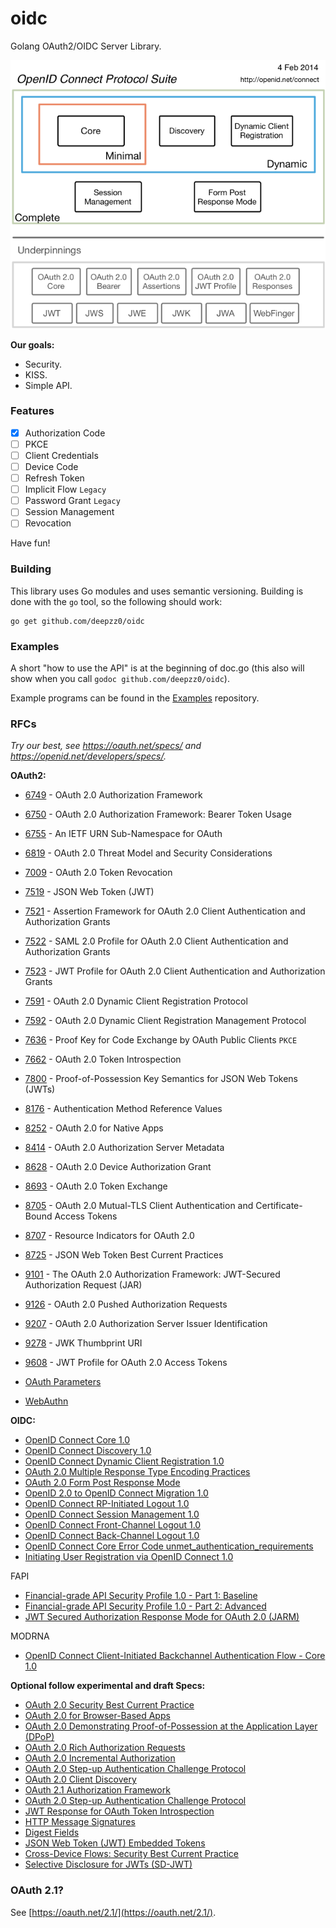 # oidc
Golang OAuth2/OIDC Server Library.

![OpenIDConnect-Map-4Feb2014.png](./assets/OpenIDConnect-Map-4Feb2014.png)

**Our goals:**

- Security.
- KISS.
- Simple API.

### Features

- [x] Authorization Code
- [ ] PKCE
- [ ] Client Credentials
- [ ] Device Code
- [ ] Refresh Token
- [ ] Implicit Flow `Legacy`
- [ ] Password Grant `Legacy`
- [ ] Session Management
- [ ] Revocation

Have fun!

### Building

This library uses Go modules and uses semantic versioning. Building is done with the `go` tool, so the following should work:

```
go get github.com/deepzz0/oidc
```

### Examples

A short "how to use the API" is at the beginning of doc.go (this also will show when you call `godoc github.com/deepzz0/oidc`).

Example programs can be found in the [Examples](https://github.com/deepzz0/oidc/tree/master/examples) repository.

### RFCs

*Try our best, see https://oauth.net/specs/ and  https://openid.net/developers/specs/.*

**OAuth2:**

* [6749](https://www.rfc-editor.org/rfc/rfc6749) - OAuth 2.0 Authorization Framework
* [6750](http://tools.ietf.org/html/rfc6750) - OAuth 2.0 Authorization Framework: Bearer Token Usage
* [6755](https://www.rfc-editor.org/rfc/rfc6755) - An IETF URN Sub-Namespace for OAuth
* [6819](https://www.rfc-editor.org/rfc/rfc6819) - OAuth 2.0 Threat Model and Security Considerations
* [7009](http://tools.ietf.org/html/rfc7009) - OAuth 2.0 Token Revocation
* [7519](https://tools.ietf.org/html/rfc7519) - JSON Web Token (JWT)
* [7521](https://www.rfc-editor.org/rfc/rfc7521.html) - Assertion Framework for OAuth 2.0 Client Authentication and Authorization Grants
* [7522](https://www.rfc-editor.org/rfc/rfc7522) - SAML 2.0 Profile for OAuth 2.0 Client Authentication and Authorization Grants
* [7523](https://www.rfc-editor.org/rfc/rfc7523.html) - JWT Profile for OAuth 2.0 Client Authentication and Authorization Grants
* [7591](https://www.rfc-editor.org/rfc/rfc7591) - OAuth 2.0 Dynamic Client Registration Protocol
* [7592](https://www.rfc-editor.org/rfc/rfc7592) - OAuth 2.0 Dynamic Client Registration Management Protocol
* [7636](http://tools.ietf.org/html/rfc7636) - Proof Key for Code Exchange by OAuth Public Clients `PKCE`
* [7662](https://www.rfc-editor.org/rfc/rfc7662) - OAuth 2.0 Token Introspection
* [7800](https://www.rfc-editor.org/rfc/rfc7800) - Proof-of-Possession Key Semantics for JSON Web Tokens (JWTs)
* [8176](https://www.rfc-editor.org/rfc/rfc8176) - Authentication Method Reference Values
* [8252](http://tools.ietf.org/html/rfc8252) - OAuth 2.0 for Native Apps
* [8414](https://www.rfc-editor.org/rfc/rfc8414) - OAuth 2.0 Authorization Server Metadata
* [8628](https://www.rfc-editor.org/rfc/rfc8628) - OAuth 2.0 Device Authorization Grant
* [8693](https://datatracker.ietf.org/doc/html/rfc8693) - OAuth 2.0 Token Exchange
* [8705](https://tools.ietf.org/html/rfc8705) - OAuth 2.0 Mutual-TLS Client Authentication and Certificate-Bound Access Tokens
* [8707](https://www.rfc-editor.org/rfc/rfc8707) - Resource Indicators for OAuth 2.0
* [8725](https://www.rfc-editor.org/rfc/rfc8725) - JSON Web Token Best Current Practices
* [9101](https://www.rfc-editor.org/rfc/rfc9101) - The OAuth 2.0 Authorization Framework: JWT-Secured Authorization Request (JAR)
* [9126](https://datatracker.ietf.org/doc/html/rfc9126) - OAuth 2.0 Pushed Authorization Requests
* [9207](https://www.rfc-editor.org/rfc/rfc9207) - OAuth 2.0 Authorization Server Issuer Identification
* [9278](https://www.rfc-editor.org/rfc/rfc9278) - JWK Thumbprint URI
* [9608](https://datatracker.ietf.org/doc/html/rfc9068) - JWT Profile for OAuth 2.0 Access Tokens



* [OAuth Parameters](https://www.iana.org/assignments/oauth-parameters/oauth-parameters.xhtml)
* [WebAuthn]([www.w3.org/TR/webauthn](https://www.w3.org/TR/webauthn/))

**OIDC:**

* [OpenID Connect Core 1.0](https://openid.net/specs/openid-connect-core-1_0.html)
* [OpenID Connect Discovery 1.0](https://openid.net/specs/openid-connect-discovery-1_0.html)
* [OpenID Connect Dynamic Client Registration 1.0](https://openid.net/specs/openid-connect-registration-1_0.html)
* [OAuth 2.0 Multiple Response Type Encoding Practices](https://openid.net/specs/oauth-v2-multiple-response-types-1_0.html)
* [OAuth 2.0 Form Post Response Mode](https://openid.net/specs/oauth-v2-form-post-response-mode-1_0.html)
* [OpenID 2.0 to OpenID Connect Migration 1.0](https://openid.net/specs/openid-connect-migration-1_0.html)
* [OpenID Connect RP-Initiated Logout 1.0](https://openid.net/specs/openid-connect-rpinitiated-1_0.html)
* [OpenID Connect Session Management 1.0](https://openid.net/specs/openid-connect-session-1_0.html)
* [OpenID Connect Front-Channel Logout 1.0](https://openid.net/specs/openid-connect-frontchannel-1_0.html)
* [OpenID Connect Back-Channel Logout 1.0](https://openid.net/specs/openid-connect-backchannel-1_0.html)
* [OpenID Connect Core Error Code unmet_authentication_requirements](https://openid.net/specs/openid-connect-unmet-authentication-requirements-1_0.html)
* [Initiating User Registration via OpenID Connect 1.0](https://openid.net/specs/openid-connect-prompt-create-1_0.html)

FAPI

* [Financial-grade API Security Profile 1.0 - Part 1: Baseline](https://openid.net/specs/openid-financial-api-part-1-1_0.html)
* [Financial-grade API Security Profile 1.0 - Part 2: Advanced](https://openid.net/specs/openid-financial-api-part-2-1_0.html)
* [JWT Secured Authorization Response Mode for OAuth 2.0 (JARM)](https://openid.net/specs/oauth-v2-jarm.html)

MODRNA

* [OpenID Connect Client-Initiated Backchannel Authentication Flow - Core 1.0](https://openid.net/specs/openid-client-initiated-backchannel-authentication-core-1_0.html)

**Optional follow experimental and draft Specs:**

* [OAuth 2.0 Security Best Current Practice](https://datatracker.ietf.org/doc/html/draft-ietf-oauth-security-topics)
* [OAuth 2.0 for Browser-Based Apps](https://datatracker.ietf.org/doc/html/draft-ietf-oauth-browser-based-apps)
* [OAuth 2.0 Demonstrating Proof-of-Possession at the Application Layer (DPoP)](https://datatracker.ietf.org/doc/html/draft-ietf-oauth-dpop)
* [OAuth 2.0 Rich Authorization Requests](https://datatracker.ietf.org/doc/html/draft-ietf-oauth-rar)
* [OAuth 2.0 Incremental Authorization](https://datatracker.ietf.org/doc/html/draft-ietf-oauth-incremental-authz)
* [OAuth 2.0 Step-up Authentication Challenge Protocol](https://datatracker.ietf.org/doc/html/draft-ietf-oauth-step-up-authn-challenge)
* [OAuth 2.0 Client Discovery](https://www.ietf.org/archive/id/draft-looker-oauth-client-discovery-01.html)
* [OAuth 2.1 Authorization Framework](https://www.ietf.org/archive/id/draft-ietf-oauth-v2-1-07.html)
* [OAuth 2.0 Step-up Authentication Challenge Protocol](https://www.ietf.org/archive/id/draft-ietf-oauth-step-up-authn-challenge-08.html)
* [JWT Response for OAuth Token Introspection](https://datatracker.ietf.org/doc/html/draft-ietf-oauth-jwt-introspection-response)
* [HTTP Message Signatures](https://datatracker.ietf.org/doc/html/draft-ietf-httpbis-message-signatures)
* [Digest Fields](https://datatracker.ietf.org/doc/html/draft-ietf-httpbis-digest-headers)
* [JSON Web Token (JWT) Embedded Tokens](https://www.ietf.org/archive/id/draft-yusef-oauth-nested-jwt-06.html)
* [Cross-Device Flows: Security Best Current Practice](https://www.ietf.org/archive/id/draft-ietf-oauth-cross-device-security-00.html)
* [Selective Disclosure for JWTs (SD-JWT)](https://www.ietf.org/archive/id/draft-ietf-oauth-selective-disclosure-jwt-02.html)

### OAuth 2.1?

See [https://oauth.net/2.1/](https://oauth.net/2.1/).

